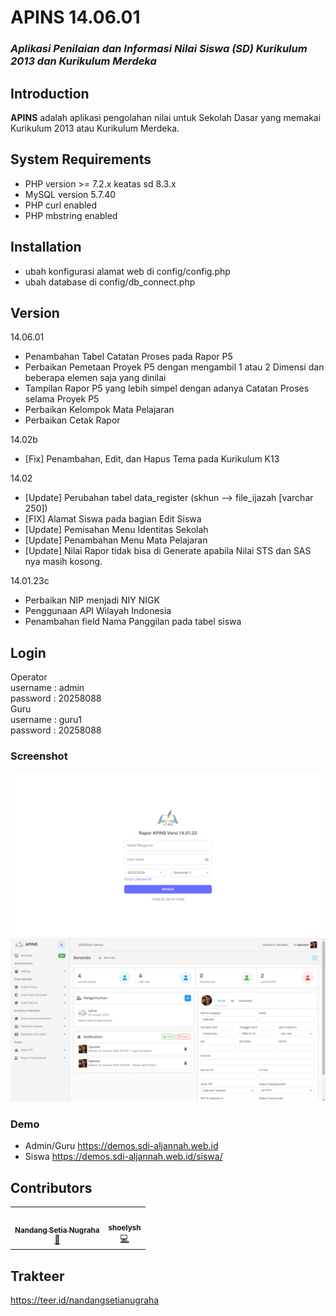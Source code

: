 # APINS 14.06.01
### <i>Aplikasi Penilaian dan Informasi Nilai Siswa (SD) Kurikulum 2013 dan Kurikulum Merdeka</i>

## Introduction
<strong>APINS</strong> adalah aplikasi pengolahan nilai untuk Sekolah Dasar yang memakai Kurikulum 2013 atau Kurikulum Merdeka.

## System Requirements
- PHP version >= 7.2.x keatas sd 8.3.x
- MySQL version 5.7.40
- PHP curl enabled
- PHP mbstring enabled

## Installation
- ubah konfigurasi alamat web di config/config.php
- ubah database di config/db_connect.php

## Version
14.06.01
- Penambahan Tabel Catatan Proses pada Rapor P5
- Perbaikan Pemetaan Proyek P5 dengan mengambil 1 atau 2 Dimensi dan beberapa elemen saja yang dinilai
- Tampilan Rapor P5 yang lebih simpel dengan adanya Catatan Proses selama Proyek P5
- Perbaikan Kelompok Mata Pelajaran
- Perbaikan Cetak Rapor
  
14.02b
- [Fix] Penambahan, Edit, dan Hapus Tema pada Kurikulum K13
  
14.02
- [Update] Perubahan tabel data_register (skhun --> file_ijazah [varchar 250])
- [FIX] Alamat Siswa pada bagian Edit Siswa
- [Update] Pemisahan Menu Identitas Sekolah
- [Update] Penambahan Menu Mata Pelajaran
- [Update] Nilai Rapor tidak bisa di Generate apabila Nilai STS dan SAS nya masih kosong.

14.01.23c
- Perbaikan NIP menjadi NIY NIGK
- Penggunaan API Wilayah Indonesia
- Penambahan field Nama Panggilan pada tabel siswa

## Login
Operator<br/>
username : admin<br/>
password : 20258088<br/>
Guru<br/>
username : guru1<br/>
password : 20258088<br/>

### Screenshot
<img src="https://github.com/nandangsetianugraha/APINS-14/blob/main/images/login.png">
<img src="https://github.com/nandangsetianugraha/APINS-14/blob/main/images/beranda.png">

### Demo
- Admin/Guru
https://demos.sdi-aljannah.web.id<br/>
- Siswa
https://demos.sdi-aljannah.web.id/siswa/

## Contributors
<table>
  <tr>
    <td align="center"><a href="https://github.com/nandangsetianugraha"><img src="https://avatars.githubusercontent.com/u/48231636?v=4" width="100px;" alt=""/><br /><sub><b>Nandang Setia Nugraha</b></sub></a><br /><a href="#design-nandangsetianugraha" title="Design">🎨</a></td>
    <td align="center"><a href="https://github.com/shoelyshtya"><img src="https://avatars.githubusercontent.com/u/60667662?v=4" width="100px;" alt=""/><br /><sub><b>shoelysh</b></sub></a><br /><a href="#design-shoelysh" title="Design">💻</a></td>
  </tr>
</table>

## Trakteer
https://teer.id/nandangsetianugraha

